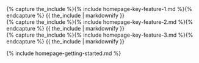 <!-- This bit has to be html to achieve the 3 column layout -->
<div class="row row-gap-medium">
  <div class="col-sm-4">
    {% capture the_include %}{% include homepage-key-feature-1.md %}{% endcapture %}
    {{ the_include | markdownify }}
  </div>
  <div class="col-sm-4">
    {% capture the_include %}{% include homepage-key-feature-2.md %}{% endcapture %}
    {{ the_include | markdownify }}
  </div>
  <div class="col-sm-4">
    {% capture the_include %}{% include homepage-key-feature-3.md %}{% endcapture %}
    {{ the_include | markdownify }}
  </div>
</div>

{% include homepage-getting-started.md %}
